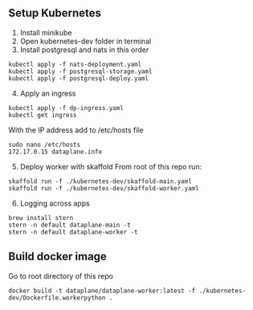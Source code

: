 ## Setup Kubernetes

1. Install minikube
2. Open kubernetes-dev folder in terminal
3. Install postgresql and nats in this order

```shell
kubectl apply -f nats-deployment.yaml
kubectl apply -f postgresql-storage.yaml
kubectl apply -f postgresql-deploy.yaml
```

4. Apply an ingress
```shell
kubectl apply -f dp-ingress.yaml
kubectl get ingress
```
With the IP address add to /etc/hosts file
```
sudo nano /etc/hosts
172.17.0.15 dataplane.info
```

5. Deploy worker with skaffold
From root of this repo run:
```shell
skaffold run -f ./kubernetes-dev/skaffold-main.yaml
skaffold run -f ./kubernetes-dev/skaffold-worker.yaml
```

6. Logging across apps
```shell
brew install stern
stern -n default dataplane-main -t
stern -n default dataplane-worker -t
```



## Build docker image

Go to root directory of this repo
```shell
docker build -t dataplane/dataplane-worker:latest -f ./kubernetes-dev/Dockerfile.workerpython .
```

